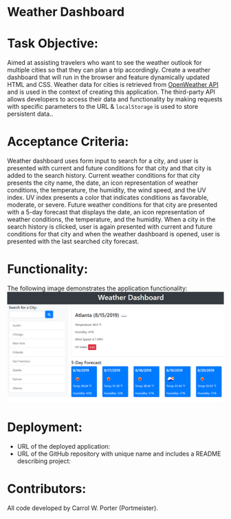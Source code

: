 # Weather Dashboard

# Task Objective:
Aimed at assisting travelers who want to see the weather outlook for multiple cities so that they can plan a trip accordingly. Create a weather dashboard that will run in the browser and feature dynamically updated HTML and CSS. Weather data for cities is retrieved from [OpenWeather API](https://openweathermap.org/api) and is used in the context of creating this application. The third-party API allows developers to access their data and functionality by making requests with specific parameters to the URL & `localStorage` is used to store persistent data.. 

# Acceptance Criteria:
Weather dashboard uses form input to search for a city, and user is presented with current and future conditions for that city and that city is added to the search history. Current weather conditions for that city presents the city name, the date, an icon representation of weather conditions, the temperature, the humidity, the wind speed, and the UV index. UV index presents a color that indicates conditions as favorable, moderate, or severe. Future weather conditions for that city
are presented with a 5-day forecast that displays the date, an icon representation of weather conditions, the temperature, and the humidity. When a city in the search history is clicked, user is again presented with current and future conditions for that city and when the weather dashboard is opened, user is presented with the last searched city forecast.

# Functionality:
The following image demonstrates the application functionality:
![weather dashboard demo](./assets/images/06-server-side-apis-homework-demo.png)

# Deployment:
- URL of the deployed application:
- URL of the GitHub repository with unique name and includes a README describing project:

# Contributors:
All code developed by Carrol W. Porter (Portmeister).